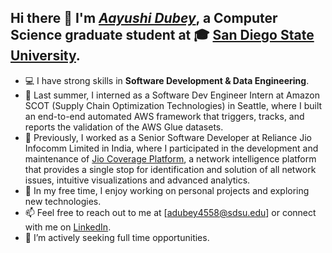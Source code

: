 ## Hi there 👋 I'm [_**Aayushi Dubey**_](https://www.linkedin.com/in/aayushidubey16/), a Computer Science graduate student at 🎓 [San Diego State University](https://cs.sdsu.edu/).
- 💻 I have strong skills in **Software Development & Data Engineering**.
- 💼 Last summer, I interned as a Software Dev Engineer Intern at Amazon SCOT (Supply Chain Optimization Technologies) in Seattle, where I built an end-to-end automated AWS framework that triggers, tracks, and reports the validation of the AWS Glue datasets.
- 🏢 Previously, I worked as a Senior Software Developer at Reliance Jio Infocomm Limited in India, where I participated in the development and maintenance of [Jio Coverage Platform](https://www.jio.com/platforms/resource-center/video/jio-coverage-platform), a network intelligence platform that provides a single stop for identification and solution of all network issues, intuitive visualizations and advanced analytics.
- 🌟 In my free time, I enjoy working on personal projects and exploring new technologies.
- 📫 Feel free to reach out to me at [adubey4558@sdsu.edu] or connect with me on [LinkedIn](https://www.linkedin.com/in/aayushidubey16/).
- 🏢 I’m actively seeking full time opportunities.
